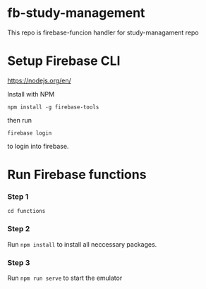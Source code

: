 # fb-study-management
This repo is firebase-funcion handler for study-managament repo
# Setup Firebase CLI

https://nodejs.org/en/

Install with NPM

`npm install -g firebase-tools`

then run 

`firebase login` 

to login into firebase.

# Run Firebase functions

### Step 1

`cd functions`

### Step 2 

Run `npm install` to install all neccessary packages.

### Step 3

Run 
`npm run serve` to start the emulator